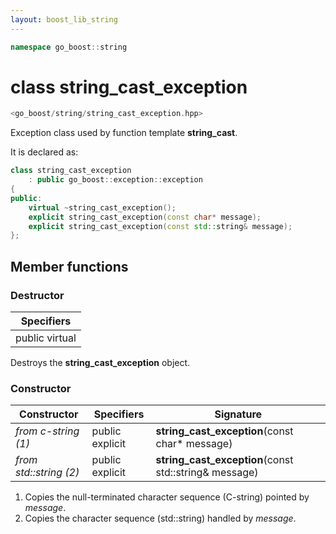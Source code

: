 ```yaml
---
layout: boost_lib_string
---
```


```c++
namespace go_boost::string
```

# class string_cast_exception

```c++
<go_boost/string/string_cast_exception.hpp>
```

Exception class used by function template **string_cast**.

It is declared as:

```c++
class string_cast_exception
    : public go_boost::exception::exception
{
public:
    virtual ~string_cast_exception();
    explicit string_cast_exception(const char* message);
    explicit string_cast_exception(const std::string& message);
};
```

## Member functions

### Destructor

Specifiers |
-|
public virtual |

Destroys the **string_cast_exception** object.

### Constructor

Constructor | Specifiers | Signature
-|-|-
*from c-string (1)* | public explicit | **string_cast_exception**(const char\* message)
*from std\::string (2)* | public explicit | **string_cast_exception**(const std\::string& message)

1. Copies the null-terminated character sequence (C-string) pointed by *message*.
2. Copies the character sequence (std\::string) handled by *message*.
